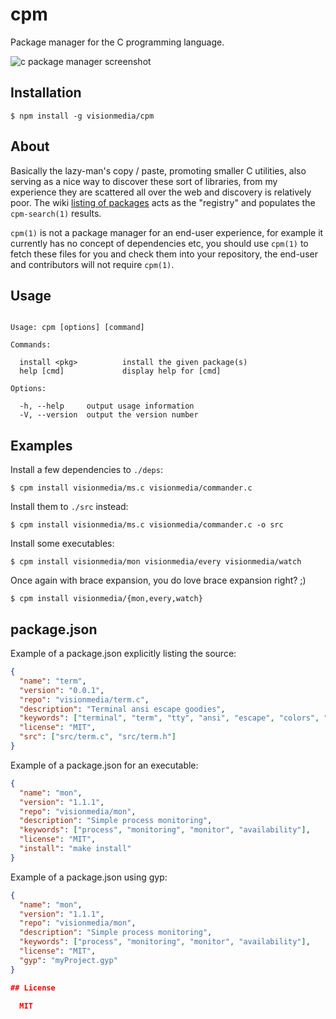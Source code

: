 
# cpm

  Package manager for the C programming language.

  ![c package manager screenshot](http://f.cl.ly/items/0u1k3G0e1U0f1Q411e3N/cpm.png)

## Installation

```
$ npm install -g visionmedia/cpm
```

## About

  Basically the lazy-man's copy / paste, promoting smaller C utilities, also
  serving as a nice way to discover these sort of libraries, from my experience
  they are scattered all over the web and discovery is relatively poor. The wiki [listing of packages](https://github.com/visionmedia/cpm/wiki/Packages) acts as the "registry" and populates the `cpm-search(1)` results.

  `cpm(1)` is not a package manager for an end-user experience, for example it currently
  has no concept of dependencies etc, you should use `cpm(1)` to fetch these files for you
  and check them into your repository, the end-user and contributors will not require `cpm(1)`.

## Usage

```

Usage: cpm [options] [command]

Commands:

  install <pkg>          install the given package(s)
  help [cmd]             display help for [cmd]

Options:

  -h, --help     output usage information
  -V, --version  output the version number

```

## Examples

 Install a few dependencies to `./deps`:

```
$ cpm install visionmedia/ms.c visionmedia/commander.c
```

 Install them to `./src` instead:

```
$ cpm install visionmedia/ms.c visionmedia/commander.c -o src
```

 Install some executables:

```
$ cpm install visionmedia/mon visionmedia/every visionmedia/watch
```

  Once again with brace expansion, you do love brace expansion right? ;)

```
$ cpm install visionmedia/{mon,every,watch}
```

## package.json

 Example of a package.json explicitly listing the source:

```json
{
  "name": "term",
  "version": "0.0.1",
  "repo": "visionmedia/term.c",
  "description": "Terminal ansi escape goodies",
  "keywords": ["terminal", "term", "tty", "ansi", "escape", "colors", "console"],
  "license": "MIT",
  "src": ["src/term.c", "src/term.h"]
}
```

 Example of a package.json for an executable:

```json
{
  "name": "mon",
  "version": "1.1.1",
  "repo": "visionmedia/mon",
  "description": "Simple process monitoring",
  "keywords": ["process", "monitoring", "monitor", "availability"],
  "license": "MIT",
  "install": "make install"
}
```

 Example of a package.json using gyp:

```json
{
  "name": "mon",
  "version": "1.1.1",
  "repo": "visionmedia/mon",
  "description": "Simple process monitoring",
  "keywords": ["process", "monitoring", "monitor", "availability"],
  "license": "MIT",
  "gyp": "myProject.gyp"
}

## License 

  MIT

